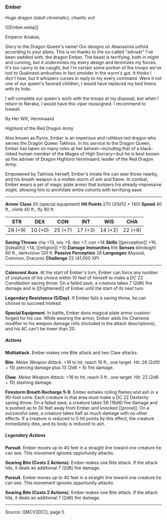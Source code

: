 ### Ember
_Huge dragon (adult chromatic), chaotic evil_

![[Ember.webp]]

Emperor Ariakas,

Glory to the Dragon Queen's name! Our designs on Abanasinia unfold according to your plans. This is no thanks to the so-called "adviser" I've been saddled with, the dragon Ember. The beast is terrifying, both in might and cunning, but it undermines my every design and terrorizes my forces. It's too canny to be caught, but I'm certain some portion of the troops we've lost to Qualinesti ambushes in fact smolder in the wyrm's gut. It thinks I don't hear, but it whispers curses in reply to my every command. Were it not one of our queen's favored children, I would have replaced my bed linens with its hide.

I will complete our queen's work with the troops at my disposal, but when I return to Neraka, I would have this viper reassigned. I recommend to Icewall.

By Her Will, Verminaard

Highlord of the Red Dragon Army



Also known as Pyros, Ember is an imperious and ruthless red dragon who serves the Dragon Queen Takhisis. In his service to the Dragon Queen, Ember has taken on many roles at her behest—including that of a black-robed human member of the Mages of High Sorcery—but he is best known as the adviser of Dragon Highlord Verminaard, leader of the Red Dragon Army.

Empowered by Takhisis herself, Ember's innate fire can sear those nearby, and his breath weapon is a molten storm of ash and flame. In combat, Ember wears a set of magic plate armor that bolsters his already-impressive might, allowing him to annihilate entire cohorts with terrifying ease.




---

**Armor Class** 20 (special equipment)
**Hit Points** 270 (20d12 + 140)
**Speed** 40 ft., climb 40 ft., fly 80 ft.

| STR     | DEX     | CON     | INT     | WIS     | CHA     |
|---------|---------|---------|---------|---------|---------|
| 28 (+9) | 10 (+0) | 25 (+7) | 17 (+3) | 14 (+2) | 22 (+6) |

**Saving Throws** cha +13, wis +9, dex +7, con +14
**Skills** [[perception]] +16, [[stealth]] +14, [[religion]] +10
**Damage Immunities** fire
**Senses** blindsight 60 ft., darkvision 120 ft.
**Passive Perception** 26
**Languages** Abyssal, Common, Draconic
**Challenge** 22 (41,000 XP)

---

**Calescent Aura**. At the start of Ember's turn, Ember can force any number of creatures of his choice within 10 feet of himself to make a DC 22 Constitution saving throw. On a failed save, a creature takes 7 (2d6) fire damage and is [[frightened]] of Ember until the start of its next turn.

**Legendary Resistance (5/Day)**. If Ember fails a saving throw, he can choose to succeed instead.

**Special Equipment**. In battle, Ember dons magical plate armor custom-forged for his use. While wearing the armor, Ember adds his Charisma modifier to his weapon damage rolls (included in the attack descriptions), and his AC can't be lower than 20.

##### Actions
**Multiattack**. Ember makes one Bite attack and two Claw attacks.

**Bite**. _Melee Weapon Attack:_ +16 to hit, reach 10 ft., one target. Hit: 26 (2d10 + 15) piercing damage plus 13 (2d6 + 6) fire damage.

**Claw**. _Melee Weapon Attack:_ +16 to hit, reach 5 ft., one target. Hit: 22 (2d6 + 15) slashing damage.

**Firestorm Breath Recharge 5-6**. Ember exhales roiling flames and ash in a 90-foot cone. Each creature in that area must make a DC 22 Dexterity saving throw. On a failed save, a creature takes 56 (16d6) fire damage and is pushed up to 30 feet away from Ember and knocked [[prone]]. On a successful save, a creature takes half as much damage with no other effects. If a creature is reduced to 0 hit points by this effect, the creature immediately dies, and its body is reduced to ash.

##### Legendary Actions
**Pursuit**. Ember moves up to 40 feet in a straight line toward one creature he can see. This movement ignores opportunity attacks.

**Searing Bite (Costs 2 Actions)**. Ember makes one Bite attack. If the attack hits, it deals an additional 7 (2d6) fire damage.

**Pursuit**. Ember moves up to 40 feet in a straight line toward one creature he can see. This movement ignores opportunity attacks.

**Searing Bite (Costs 2 Actions)**. Ember makes one Bite attack. If the attack hits, it deals an additional 7 (2d6) fire damage.


---

Source: [[MCV2DC]], page 5